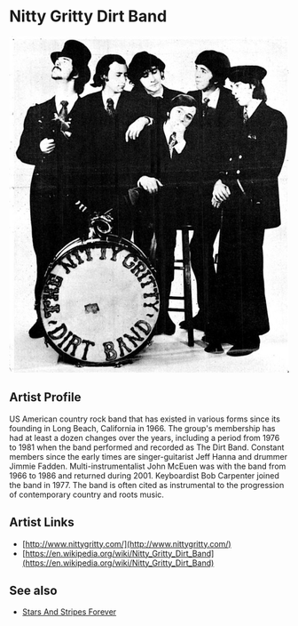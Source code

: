 # Nitty Gritty Dirt Band

![](../../assets/artists/Nitty_Gritty_Dirt_Band.png)

## Artist Profile

US American country rock band that has existed in various forms since its founding in Long Beach, California in 1966. The group's membership has had at least a dozen changes over the years, including a period from 1976 to 1981 when the band performed and recorded as The Dirt Band. Constant members since the early times are singer-guitarist Jeff Hanna and drummer Jimmie Fadden. Multi-instrumentalist John McEuen was with the band from 1966 to 1986 and returned during 2001. Keyboardist Bob Carpenter joined the band in 1977. The band is often cited as instrumental to the progression of contemporary country and roots music.

## Artist Links

- [http://www.nittygritty.com/](http://www.nittygritty.com/)
- [https://en.wikipedia.org/wiki/Nitty_Gritty_Dirt_Band](https://en.wikipedia.org/wiki/Nitty_Gritty_Dirt_Band)


## See also

- [Stars And Stripes Forever](Stars_And_Stripes_Forever.md)

